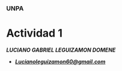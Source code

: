 ### UNPA

# Actividad 1 

***LUCIANO GABRIEL LEGUIZAMON DOMENE*** 
- ***Lucianoleguizamon60@gmail.com***
